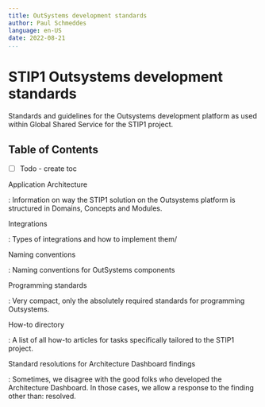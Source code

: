 ```yaml
---
title: OutSystems development standards
author: Paul Schmeddes
language: en-US
date: 2022-08-21
...
```


# STIP1 Outsystems development standards

Standards and guidelines for the Outsystems development platform as used within Global Shared Service for the STIP1 project.

## Table of Contents

- [ ] Todo - create toc

Application Architecture

: Information on way the STIP1 solution on the Outsystems platform is structured in Domains, Concepts and Modules.

Integrations

: Types of integrations and how to implement them/

Naming conventions

: Naming conventions for OutSystems components

Programming standards

: Very compact, only the absolutely required standards for programming
Outsystems.

How-to directory

: A list of all how-to articles for tasks specifically tailored to the
STIP1 project.

Standard resolutions for Architecture Dashboard findings

: Sometimes, we disagree with the good folks who developed the
Architecture Dashboard. In those cases, we allow a response to the
finding other than: resolved.
